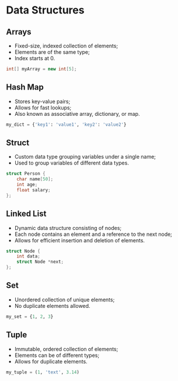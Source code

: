 # Data Structures

## Arrays

- Fixed-size, indexed collection of elements;
- Elements are of the same type;
- Index starts at 0.

```java
int[] myArray = new int[5];
```

## Hash Map

- Stores key-value pairs;
- Allows for fast lookups;
- Also known as associative array, dictionary, or map.

```python
my_dict = {'key1': 'value1', 'key2': 'value2'}
```

## Struct

- Custom data type grouping variables under a single name;
- Used to group variables of different data types.

```c
struct Person {
    char name[50];
    int age;
    float salary;
};
```

## Linked List

- Dynamic data structure consisting of nodes;
- Each node contains an element and a reference to the next node;
- Allows for efficient insertion and deletion of elements.

```c
struct Node {
    int data;
    struct Node *next;
};
```

## Set

- Unordered collection of unique elements;
- No duplicate elements allowed.

```python
my_set = {1, 2, 3}
```

## Tuple

- Immutable, ordered collection of elements;
- Elements can be of different types;
- Allows for duplicate elements.

```python
my_tuple = (1, 'text', 3.14)
```